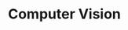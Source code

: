 ---
layout: page
title: Computer Vision
description: Object detection, 3D pose estimation
img: assets/img/computer-vision.jpg
importance: 2
category: Course
related_publications: einstein1956investigations, einstein1950meaning
---